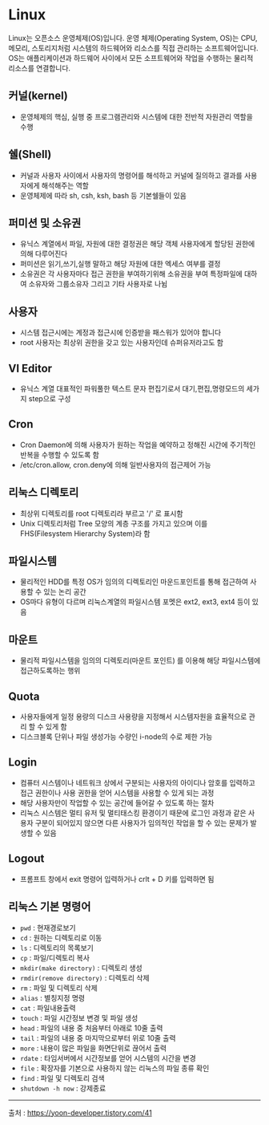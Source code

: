 # Linux
Linux는 오픈소스 운영체제(OS)입니다. 운영 체제(Operating System, OS)는 CPU, 메모리, 스토리지처럼 시스템의 하드웨어와 리소스를 직접 관리하는 소프트웨어입니다. OS는 애플리케이션과 하드웨어 사이에서 모든 소프트웨어와 작업을 수행하는 물리적 리소스를 연결합니다.

## 커널(kernel)
- 운영체제의 핵심, 실행 중 프로그램관리와 시스템에 대한 전반적 자원관리 역할을 수행

## 쉘(Shell)
- 커널과 사용자 사이에서 사용자의 명령어를 해석하고 커널에 질의하고 결과를 사용자에게 해석해주는 역할
- 운영체제에 따라 sh, csh, ksh, bash 등 기본쉘들이 있음

## 퍼미션 및 소유권
- 유닉스 계열에서 파일, 자원에 대한 결정권은 해당 객체 사용자에게 할당된 권한에 의해 다루어진다
- 퍼미션은 읽기,쓰기,실행 말하고 해당 자원에 대한 엑세스 여부를 결정
- 소유권은 각 사용자마다 접근 권한을 부여하기위해 소유권을 부여
    특정파일에 대하여 소유자와 그룹소유자 그리고 기타 사용자로 나뉨

## 사용자
 - 시스템 접근시에는 계정과 접근시에 인증받을 패스워가 있어야 합니다
 - root 사용자는 최상위 권한을 갖고 있는 사용자인데 슈퍼유저라고도 함

## VI Editor
- 유닉스 계열 대표적인 파워풀한 텍스트 문자 편집기로서 대기,편집,명령모드의 세가지 step으로 구성

## Cron
- Cron Daemon에 의해 사용자가 원하는 작업을 예약하고 정해진 시간에 주기적인 반복을 수행할 수 있도록 함
- /etc/cron.allow, cron.deny에 의해 일반사용자의 접근제어 가능

## 리눅스 디렉토리
- 최상위 디렉토리를 root 디렉토리라 부르고 '/' 로 표시함
- Unix 디렉토리처럼 Tree 모양의 계층 구조를 가지고 있으며 이를 FHS(Filesystem Hierarchy System)라 함

## 파일시스템
- 물리적인 HDD를 특정 OS가 임의의 디렉토리인 마운드포인트를 통해 접근하여 사용할 수 있는 논리 공간
- OS마다 유형이 다르며 리눅스계열의 파일시스템 포멧은 ext2, ext3, ext4 등이 있음

## 마운트
- 물리적 파일시스템을 임의의 디렉토리(마운트 포인트) 를 이용해 해당 파일시스템에 접근하도록하는 행위

## Quota
- 사용자들에게 일정 용량의 디스크 사용량을 지정해서 시스템자원을 효율적으로 관리 할 수 있게 함
- 디스크블록 단위나 파일 생성가능 수량인 i-node의 수로 제한 가능

## Login
- 컴퓨터 시스템이나 네트워크 상에서 구분되는 사용자의 아이디나 암호를 입력하고 접근 권한이나 사용 권한을 얻어 시스템을 사용할 수 있게 되는 과정
- 해당 사용자만이 작업할 수 있는 공간에 들어갈 수 있도록 하는 절차
- 리눅스 시스템은 멀티 유저 및 멀티태스킹 환경이기 때문에 로그인 과정과 같은 사용자 구분이 되어있지 않으면 다른 사용자가 임의적인 작업을 할 수 있는 문제가 발생할 수 있음

## Logout
 - 프롬프트 창에서 exit 명령어 입력하거나 crlt + D 키를 입력하면 됨

## 리눅스 기본 명령어
* `pwd` : 현재경로보기
* `cd` : 원하는 디렉토리로 이동
* `ls` : 디렉토리의 목록보기
* `cp` : 파일/디렉토리 복사
* `mkdir(make directory)` : 디렉토리 생성
* `rmdir(remove directory)` : 디렉토리 삭제
* `rm` : 파일 및 디렉토리 삭제
* `alias` : 별칭지정 명령
* `cat` : 파일내용출력
* `touch` : 파일 시간정보 변경 및 파일 생성
* `head` : 파일의 내용 중 처음부터 아래로 10줄 출력
* `tail` : 파일의 내용 중 마지막으로부터 위로 10줄 출력
* `more` : 내용이 많은 파일을 화면단위로 끊어서 출력
* `rdate` : 타임서버에서 시간정보를 얻어 시스템의 시간을 변경
* `file` : 확장자를 기본으로 사용하지 않는 리눅스의 파일 종류 확인
* `find` : 파일 및 디렉토리 검색
* `shutdown -h now` : 강제종료


---
출처 : https://yoon-developer.tistory.com/41